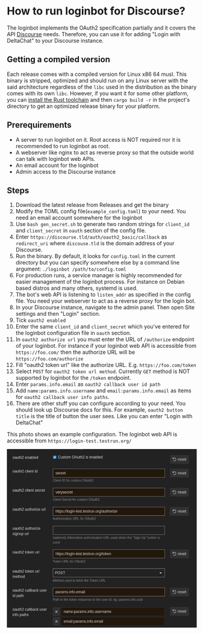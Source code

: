 # How to run loginbot for Discourse?

The loginbot implements the OAuth2 specification partially and it covers the API [Discourse](https://www.discourse.org/) needs. Therefore, you can use it for 
adding "Login with DeltaChat" to your Discourse instance. 

## Getting a compiled version

Each release comes with a compiled version for Linux x86 64 musl. This binary is stripped, optimized and should run on any Linux server with the
said architecture regardless of the `libc` used in the distribution as the binary comes with its own `libc`. However, if you want it for some other 
platform, you can [install the Rust toolchain](https://www.rust-lang.org/learn/get-started) and then `cargo build -r` in the project's directory
to get an optimized release binary for your platform.

## Prerequirements

 - A server to run loginbot on it. Root access is NOT required nor it is recommended to run loginbot as root.
 - A webserver like nginx to act as reverse proxy so that the outside world can talk with loginbot web APIs.
 - An email account for the loginbot
 - Admin access to the Discourse instance

## Steps

 1. Download the latest release from Releases and get the binary
 2. Modify the TOML config file(`example_config.toml`) to your need. You need an email account somewhere for the loginbot
 3. Use `bash gen_secret.sh` to generate two random strings for `client_id` and `client_secret` in `oauth` section of the config file.
 4. Enter `https://discourse.tld/auth/oauth2_basic/callback` as `redirect_uri` where `discouse.tld` is the domain address of your Discourse.
 5. Run the binary. By default, it looks for `config.toml` in the current directory but you can specify somewhere else by a command line argument: `./loginbot /path/to/config.toml`
 6. For production runs, a service manager is highly recommended for easier management of the loginbot process. For instance on Debian based distros and many others, systemd is used.
 7. The bot's web API is listening to `listen_addr` as specified in the config file. You need your webserver to act as a reverse proxy for the login bot.
 8. In your Discourse instance, navigate to the admin panel. Then open Site settings and then "Login" section.
 9. Tick `oauth2 enabled`
 10. Enter the same `client_id` and `client_secret` which you've entered for the loginbot configuration file in `oauth` section.
 11. In `oauth2 authorize url` you must enter the URL of `/authorize` endpoint of your loginbot. For instance if your loginbot web API is accessible from `https://foo.com/` then the authorize URL will be `https://foo.com/authorize`
 12. Fill "oauth2 token url" like the authorize URL. E.g. `https://foo.com/token`
 13. Select `POST` for `oauth2 token url method`. Currently `GET` method is NOT supported by loginbot for the `/token` endpoint.
 14. Enter `params.info.email` as `oauth2 callback user id path`
 15. Add `name:params.info.username` and `email:params.info.email` as items for `oauth2 callback user info paths`.
 16. There are other stuff you can configure according to your need. You should look up Discourse docs for this. For example, `oauth2 button title` is the title of button the user sees. Like you can enter "Login with DeltaChat"

This photo shows an example configuration. The loginbot web API is accessible from `https://login-test.testrun.org/`


![Discourse example configuration](./discourse.png)
